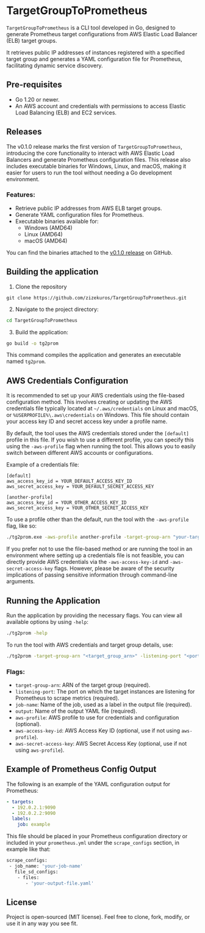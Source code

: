 # TargetGroupToPrometheus

`TargetGroupToPrometheus` is a CLI tool developed in Go, designed to generate Prometheus target configurations from AWS Elastic Load Balancer (ELB) target groups. 

It retrieves public IP addresses of instances registered with a specified target group and generates a YAML configuration file for Prometheus, facilitating dynamic service discovery.

## Pre-requisites

- Go 1.20 or newer.
- An AWS account and credentials with permissions to access Elastic Load Balancing (ELB) and EC2 services.

## Releases

The v0.1.0 release marks the first version of `TargetGroupToPrometheus`, introducing the core functionality to interact with AWS Elastic Load Balancers and generate Prometheus configuration files. This release also includes executable binaries for Windows, Linux, and macOS, making it easier for users to run the tool without needing a Go development environment.

### Features:
- Retrieve public IP addresses from AWS ELB target groups.
- Generate YAML configuration files for Prometheus.
- Executable binaries available for:
  - Windows (AMD64)
  - Linux (AMD64)
  - macOS (AMD64)

You can find the binaries attached to the [v0.1.0 release](https://github.com/zizekuros/TargetGroupToPrometheus/releases/tag/v0.1.0) on GitHub.


## Building the application

1. Clone the repository

```
git clone https://github.com/zizekuros/TargetGroupToPrometheus.git
```

2. Navigate to the project directory:

```sh
cd TargetGroupToPrometheus
```

3. Build the application:

```sh
go build -o tg2prom
```

This command compiles the application and generates an executable named `tg2prom`.

## AWS Credentials Configuration

It is recommended to set up your AWS credentials using the file-based configuration method. This involves creating or updating the AWS credentials file typically located at `~/.aws/credentials` on Linux and macOS, or `%USERPROFILE%\.aws\credentials` on Windows. This file should contain your access key ID and secret access key under a profile name.

By default, the tool uses the AWS credentials stored under the `[default]` profile in this file. If you wish to use a different profile, you can specify this using the `-aws-profile` flag when running the tool. This allows you to easily switch between different AWS accounts or configurations.

Example of a credentials file:

```
[default]
aws_access_key_id = YOUR_DEFAULT_ACCESS_KEY_ID
aws_secret_access_key = YOUR_DEFAULT_SECRET_ACCESS_KEY

[another-profile]
aws_access_key_id = YOUR_OTHER_ACCESS_KEY_ID
aws_secret_access_key = YOUR_OTHER_SECRET_ACCESS_KEY
```

To use a profile other than the default, run the tool with the `-aws-profile` flag, like so:

```sh
./tg2prom.exe -aws-profile another-profile -target-group-arn "your-target-group-arn" -listening-port 8080 -job-name "your-job-name" -output "your-output-file.yaml"
```

If you prefer not to use the file-based method or are running the tool in an environment where setting up a credentials file is not feasible, you can directly provide AWS credentials via the `-aws-access-key-id` and `-aws-secret-access-key` flags. However, please be aware of the security implications of passing sensitive information through command-line arguments.

## Running the Application

Run the application by providing the necessary flags. You can view all available options by using `-help`:

```sh
./tg2prom -help
```

To run the tool with AWS credentials and target group details, use:

```sh
./tg2prom -target-group-arn "<target_group_arn>" -listening-port "<port>" -job-name "your_target_name" -output "output_file_name.yaml" [-aws-profile "aws_profile"] [-aws-access-key-id "your_access_key_id" -aws-secret-access-key "your_secret_access_key"]
```

### Flags:
- `target-group-arn`: ARN of the target group (required).
- `listening-port`: The port on which the target instances are listening for Prometheus to scrape metrics (required).
- `job-name`: Name of the job, used as a label in the output file (required).
- `output`: Name of the output YAML file (required).
- `aws-profile`: AWS profile to use for credentials and configuration (optional).
- `aws-access-key-id`: AWS Access Key ID (optional, use if not using `aws-profile`).
- `aws-secret-access-key`: AWS Secret Access Key (optional, use if not using `aws-profile`).

## Example of Prometheus Config Output

The following is an example of the YAML configuration output for Prometheus:

```yaml
- targets:
  - 192.0.2.1:9090
  - 192.0.2.2:9090
  labels:
    job: example
```

This file should be placed in your Prometheus configuration directory or included in your `prometheus.yml` under the `scrape_configs` section, in example like that:

```sh
scrape_configs:
 - job_name: 'your-job-name'
   file_sd_configs:
    - files:
       - 'your-output-file.yaml'
```

## License

Project is open-sourced (MIT license). Feel free to clone, fork, modify, or use it in any way you see fit.

